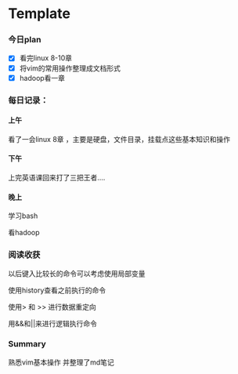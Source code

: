 # Template 

### 今日plan

- [x] 看完linux 8-10章
- [x] 将vim的常用操作整理成文档形式
- [x] hadoop看一章

### 每日记录：

#### 上午

看了一会linux 8章 ，主要是硬盘，文件目录，挂载点这些基本知识和操作

#### 下午

上完英语课回来打了三把王者....

#### 晚上

学习bash

看hadoop 

### 阅读收获

以后键入比较长的命令可以考虑使用局部变量

使用history查看之前执行的命令

使用> 和 >> 进行数据重定向  

用&&和||来进行逻辑执行命令

### Summary

熟悉vim基本操作   并整理了md笔记